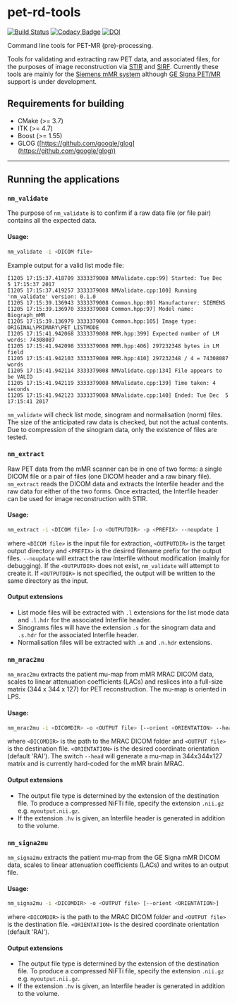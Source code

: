 # pet-rd-tools

[![Build Status](https://travis-ci.org/UCL/pet-rd-tools.svg?branch=master)](https://travis-ci.org/UCL/pet-rd-tools)
[![Codacy Badge](https://api.codacy.com/project/badge/Grade/d71cdf9cba3d4f9f9f973f371624bfe7)](https://www.codacy.com/app/bathomas/petmr-rd-tools?utm_source=github.com&utm_medium=referral&utm_content=UCL/petmr-rd-tools&utm_campaign=badger) [![DOI](https://zenodo.org/badge/113209519.svg)](https://zenodo.org/badge/latestdoi/113209519)



Command line tools for PET-MR (pre)-processing.

Tools for validating and extracting raw PET data, and associated files, for the purposes of image reconstruction via [STIR](https://github.com/UCL/STIR) and [SIRF](https://github.com/CCPPETMR/SIRF). Currently these tools are mainly for the [Siemens mMR system](https://www.healthcare.siemens.com/magnetic-resonance-imaging/mr-pet-scanner/biograph-mmr) although [GE Signa PET/MR](http://www3.gehealthcare.com/en/products/categories/magnetic_resonance_imaging/3-0t/signa_pet-mr) support is under development.

## Requirements for building

- CMake (>= 3.7)
- ITK (>= 4.7)
- Boost (>= 1.55)
- GLOG ([https://github.com/google/glog](https://github.com/google/glog))

---
## Running the applications
### `nm_validate`

The purpose of `nm_validate` is to confirm if a raw data file (or file pair) contains all the expected data.

#### Usage:

```bash
nm_validate -i <DICOM file>
```

Example output for a valid list mode file:
```
I1205 17:15:37.418709 3333379008 NMValidate.cpp:99] Started: Tue Dec  5 17:15:37 2017
I1205 17:15:37.419257 3333379008 NMValidate.cpp:100] Running 'nm_validate' version: 0.1.0
I1205 17:15:39.136943 3333379008 Common.hpp:89] Manufacturer: SIEMENS 
I1205 17:15:39.136970 3333379008 Common.hpp:97] Model name: Biograph_mMR
I1205 17:15:39.136979 3333379008 Common.hpp:105] Image type: ORIGINAL\PRIMARY\PET_LISTMODE 
I1205 17:15:41.942068 3333379008 MMR.hpp:399] Expected number of LM words: 74308087
I1205 17:15:41.942098 3333379008 MMR.hpp:406] 297232348 bytes in LM field
I1205 17:15:41.942103 3333379008 MMR.hpp:410] 297232348 / 4 = 74308087 words
I1205 17:15:41.942114 3333379008 NMValidate.cpp:134] File appears to be VALID
I1205 17:15:41.942119 3333379008 NMValidate.cpp:139] Time taken: 4 seconds
I1205 17:15:41.942123 3333379008 NMValidate.cpp:140] Ended: Tue Dec  5 17:15:41 2017
```

`nm_validate` will check list mode, sinogram and normalisation (norm) files. The size of the anticipated raw data is checked, but not the actual contents. Due to compression of the sinogram data, only the existence of files are tested.

### `nm_extract`

Raw PET data from the mMR scanner can be in one of two forms: a single DICOM file or a pair of files (one DICOM header and a raw binary file). `nm_extract` reads the DICOM data and extracts the Interfile header and the raw data for either of the two forms. Once extracted, the Interfile header can be used for image reconstruction with STIR. 

#### Usage:

```bash
nm_extract -i <DICOM file> [-o <OUTPUTDIR> -p <PREFIX> --noupdate ]
```
where `<DICOM file>` is the input file for extraction, `<OUTPUTDIR>` is the target output directory and `<PREFIX>` is the desired filename prefix for the output files. `--noupdate` will extract the raw Interfile without modification (mainly for debugging). If the `<OUTPUTDIR>` does not exist, `nm_validate` will attempt to create it. If `<OUTPUTDIR>` is not specified, the output will be written to the same directory as the input. 

#### Output extensions

- List mode files will be extracted with `.l` extensions for the list mode data and `.l.hdr` for the associated Interfile header.
- Sinograms files will have the extension `.s` for the sinogram data and `.s.hdr` for the associated Interfile header.
- Normalisation files will be extracted with `.n` and `.n.hdr` extensions.

### `nm_mrac2mu`

`nm_mrac2mu` extracts the patient mu-map from mMR MRAC DICOM data, scales to linear attenuation coefficients (LACs) and reslices into a full-size matrix (344 x 344 x 127) for PET reconstruction. The mu-map is oriented in LPS. 

#### Usage: 

```bash
nm_mrac2mu -i <DICOMDIR> -o <OUTPUT file> [--orient <ORIENTATION> --head]
```

where `<DICOMDIR>` is the path to the MRAC DICOM folder and `<OUTPUT file>` is the destination file. `<ORIENTATION>` is the desired coordinate orientation (default 'RAI'). The switch `--head` will generate a mu-map in 344x344x127 matrix and is currently hard-coded for the mMR brain MRAC.

#### Output extensions

- The output file type is determined by the extension of the destination file. To produce a compressed NiFTi file, specify the extension `.nii.gz` e.g. `myoutput.nii.gz`. 
- If the extension `.hv` is given, an Interfile header is generated in addition to the volume.

### `nm_signa2mu`

`nm_signa2mu` extracts the patient mu-map from the GE Signa mMR DICOM data, scales to linear attenuation coefficients (LACs) and writes to an output file.

#### Usage: 

```bash
nm_signa2mu -i <DICOMDIR> -o <OUTPUT file> [--orient <ORIENTATION>]
```

where `<DICOMDIR>` is the path to the MRAC DICOM folder and `<OUTPUT file>` is the destination file. `<ORIENTATION>` is the desired coordinate orientation (default 'RAI'). 

#### Output extensions

- The output file type is determined by the extension of the destination file. To produce a compressed NiFTi file, specify the extension `.nii.gz` e.g. `myoutput.nii.gz`. 
- If the extension `.hv` is given, an Interfile header is generated in addition to the volume.
